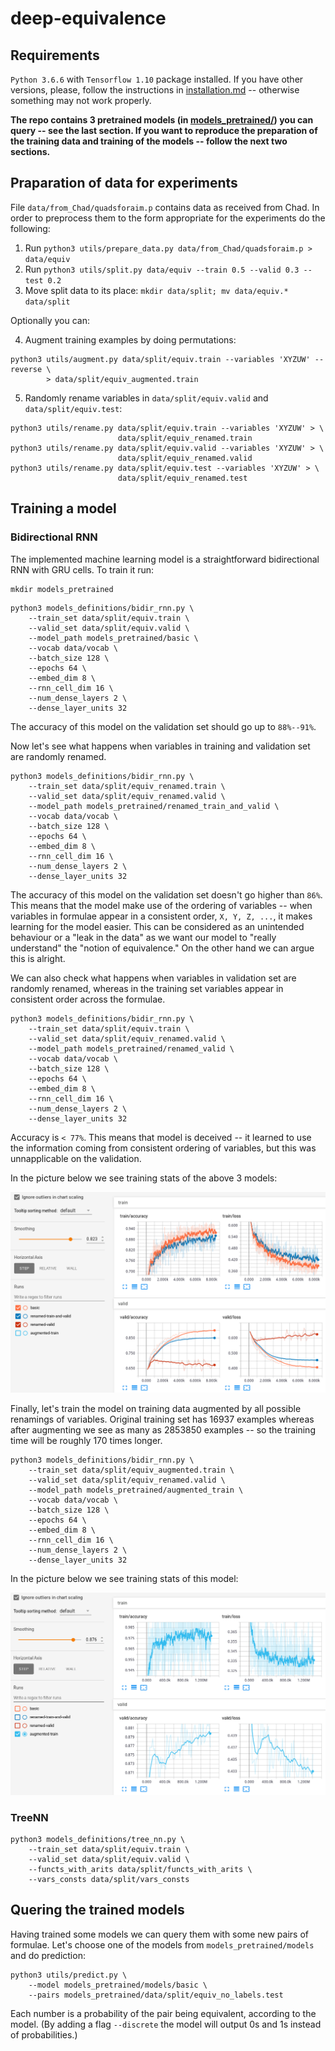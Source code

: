 # deep-equivalence

## Requirements

`Python 3.6.6` with `Tensorflow 1.10` package installed. If you have other
versions, please, follow the instructions in
[installation.md](installation.md) -- otherwise something may not work properly.


**The repo contains 3 pretrained models (in
[models_pretrained/](models_pretrained/)) you can query -- see the last section.
If you want to reproduce the preparation of the training data and training of
the models -- follow the next two sections.**


## Praparation of data for experiments

File `data/from_Chad/quadsforaim.p` contains data as received from Chad. In order
to preprocess them to the form appropriate for the experiments do the following:
1. Run `python3 utils/prepare_data.py data/from_Chad/quadsforaim.p > data/equiv`
2. Run `python3 utils/split.py data/equiv --train 0.5 --valid 0.3 --test 0.2`
3. Move split data to its place: `mkdir data/split; mv data/equiv.* data/split`

Optionally you can:

4. Augment training examples by doing permutations:
```
python3 utils/augment.py data/split/equiv.train --variables 'XYZUW' --reverse \
		> data/split/equiv_augmented.train
```
5. Randomly rename variables in `data/split/equiv.valid` and
   `data/split/equiv.test`:
```
python3 utils/rename.py data/split/equiv.train --variables 'XYZUW' > \
						data/split/equiv_renamed.train
python3 utils/rename.py data/split/equiv.valid --variables 'XYZUW' > \
						data/split/equiv_renamed.valid
python3 utils/rename.py data/split/equiv.test --variables 'XYZUW' > \
						data/split/equiv_renamed.test
```

## Training a model

### Bidirectional RNN

The implemented machine learning model is a straightforward bidirectional RNN
with GRU cells. To train it run:
```
mkdir models_pretrained
```
```
python3 models_definitions/bidir_rnn.py \
	--train_set data/split/equiv.train \
	--valid_set data/split/equiv.valid \
	--model_path models_pretrained/basic \
	--vocab data/vocab \
	--batch_size 128 \
	--epochs 64 \
	--embed_dim 8 \
	--rnn_cell_dim 16 \
	--num_dense_layers 2 \
	--dense_layer_units 32
```
The accuracy of this model on the validation set should go up to `88%--91%`.

Now let's see what happens when variables in training and validation set are
randomly renamed.
```
python3 models_definitions/bidir_rnn.py \
	--train_set data/split/equiv_renamed.train \
	--valid_set data/split/equiv_renamed.valid \
	--model_path models_pretrained/renamed_train_and_valid \
	--vocab data/vocab \
	--batch_size 128 \
	--epochs 64 \
	--embed_dim 8 \
	--rnn_cell_dim 16 \
	--num_dense_layers 2 \
	--dense_layer_units 32
```
The accuracy of this model on the validation set doesn't go higher than `86%`.
This means that the model make use of the ordering of variables -- when variables
in formulae appear in a consistent order, `X, Y, Z, ...`, it makes learning for
the model easier. This can be considered as an unintended behaviour or a "leak
in the data" as we want our model to "really understand" the "notion of
equivalence." On the other hand we can argue this is alright.

We can also check what happens when variables in validation set are randomly
renamed, whereas in the training set variables appear in consistent order across
the formulae.
```
python3 models_definitions/bidir_rnn.py \
	--train_set data/split/equiv.train \
	--valid_set data/split/equiv_renamed.valid \
	--model_path models_pretrained/renamed_valid \
	--vocab data/vocab \
	--batch_size 128 \
	--epochs 64 \
	--embed_dim 8 \
	--rnn_cell_dim 16 \
	--num_dense_layers 2 \
	--dense_layer_units 32
```
Accuracy is `< 77%`. This means that model is deceived -- it learned to use the
information coming from consistent ordering of variables, but this was
unnapplicable on the validation.

In the picture below we see training stats of the above 3 models:

![Training stats 1](pictures/tensorboard1.png?raw=true)


Finally, let's train the model on training data augmented by all possible
renamings of variables. Original training set has 16937 examples whereas after
augmenting we see as many as 2853850 examples -- so the training time will be
roughly 170 times longer.

```
python3 models_definitions/bidir_rnn.py \
	--train_set data/split/equiv_augmented.train \
	--valid_set data/split/equiv_renamed.valid \
	--model_path models_pretrained/augmented_train \
	--vocab data/vocab \
	--batch_size 128 \
	--epochs 64 \
	--embed_dim 8 \
	--rnn_cell_dim 16 \
	--num_dense_layers 2 \
	--dense_layer_units 32
```

In the picture below we see training stats of this model:

![Training stats 2](pictures/tensorboard2.png?raw=true)

### TreeNN

```
python3 models_definitions/tree_nn.py \
	--train_set data/split/equiv.train \
	--valid_set data/split/equiv.valid \
	--functs_with_arits data/split/functs_with_arits \
	--vars_consts data/split/vars_consts
```


## Quering the trained models

Having trained some models we can query them with some new pairs of formulae.
Let's choose one of the models from `models_pretrained/models` and do prediction:
```
python3 utils/predict.py \
	--model models_pretrained/models/basic \
	--pairs models_pretrained/data/split/equiv_no_labels.test
```

Each number is a probability of the pair being equivalent, according to the model.
(By adding a flag `--discrete` the model will output 0s and 1s instead of
probabilities.)
